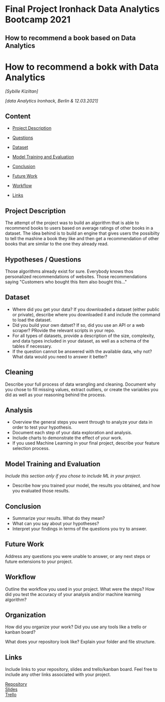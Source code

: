 # Final Project Ironhack Data Analytics Bootcamp 2021
## How to recommend a book based on Data Analytics


# How to recommend a bokk with Data Analytics
*[Sybille Kiziltan]*

*[data Analytics Ironhack, Berlin & 12.03.2021]*

## Content
- [Project Description](#project-description)
- [Questions](#hypotheses-questions)
- [Dataset](#dataset)
- [Model Training and Evaluation](#model-training-and-evaluation)
- [Conclusion](#conclusion)
- [Future Work](#future-work)
- [Workflow](#workflow)

- [Links](#links)

## Project Description
The attempt of the project was to build an algorithm that is able to recommend books to users based on average ratings of other books in a dataset. The idea behind is to build an engine that gives users the possibilty to tell the mashine a book they like and then get a recommendation of other books that are similar to the one they already read.

## Hypotheses / Questions
Those algorithms already exist for sure. Everybody knows thos personalized recommendations of websites. Those recommendations saying "Customers who bought this Item also bought this..."

## Dataset
* Where did you get your data? If you downloaded a dataset (either public or private), describe where you downloaded it and include the command to load the dataset.
* Did you build your own datset? If so, did you use an API or a web scraper? PRovide the relevant scripts in your repo.
* For all types of datasets, provide a description of the size, complexity, and data types included in your dataset, as well as a schema of the tables if necessary.
* If the question cannot be answered with the available data, why not? What data would you need to answer it better?

## Cleaning
Describe your full process of data wrangling and cleaning. Document why you chose to fill missing values, extract outliers, or create the variables you did as well as your reasoning behind the process.

## Analysis
* Overview the general steps you went through to analyze your data in order to test your hypothesis.
* Document each step of your data exploration and analysis.
* Include charts to demonstrate the effect of your work.
* If you used Machine Learning in your final project, describe your feature selection process.

## Model Training and Evaluation
*Include this section only if you chose to include ML in your project.*
* Describe how you trained your model, the results you obtained, and how you evaluated those results.

## Conclusion
* Summarize your results. What do they mean?
* What can you say about your hypotheses?
* Interpret your findings in terms of the questions you try to answer.

## Future Work
Address any questions you were unable to answer, or any next steps or future extensions to your project.

## Workflow
Outline the workflow you used in your project. What were the steps?
How did you test the accuracy of your analysis and/or machine learning algorithm?

## Organization
How did you organize your work? Did you use any tools like a trello or kanban board?

What does your repository look like? Explain your folder and file structure.

## Links
Include links to your repository, slides and trello/kanban board. Feel free to include any other links associated with your project.


[Repository](https://github.com/)  
[Slides](https://slides.com/)  
[Trello](https://trello.com/en)  
